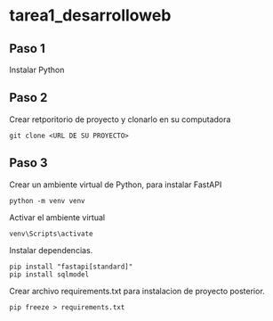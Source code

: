 # tarea1_desarrolloweb

## Paso 1
Instalar Python

## Paso 2
Crear retporitorio de proyecto y clonarlo en su computadora

```
git clone <URL DE SU PROYECTO>
```

## Paso 3
Crear un ambiente virtual de Python, para instalar FastAPI

```
python -m venv venv
```

Activar el ambiente virtual

```
venv\Scripts\activate
```

Instalar dependencias.

```
pip install "fastapi[standard]"
pip install sqlmodel
```

Crear archivo requirements.txt para instalacion de proyecto posterior.

```
pip freeze > requirements.txt
```

